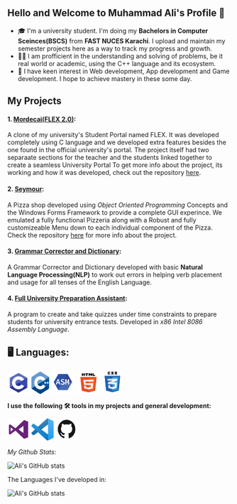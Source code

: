 ## Hello and Welcome to Muhammad Ali's Profile 👋

- :mortar_board: I'm a university student. I'm doing my **Bachelors in Computer Sceinces(BSCS)** from **FAST NUCES Karachi**.
I upload and maintain my semester projects here as a way to track my progress and growth. 
- :man_technologist: I am profficient in the understanding and solving of problems, be it real world or academic, using the C++ language and its ecosystem.
- :open_book: I have keen interest in Web development, App development and Game development. I hope to achieve mastery in these some day. 

## My Projects
#### 1. [Mordecai(FLEX 2.0)](#): 
A clone of my university's Student Portal named FLEX. It was developed completely using C language and we developed extra features besides the one found in the official university's portal. The project itself had two separaate sections for the teacher and the students linked together to create a seamless University Portal To get more info about the project, its working and how it was developed, check out the repository [here](#).
#### 2. [Seymour](https://github.com/M-AliTanveer/Seymour):
A Pizza shop developed using *Object Oriented Programming* Concepts and the Windows Forms Framework to provide a complete GUI experince. We emulated a fully functional Pizzeria along with a Robust and fully customizeable Menu down to each individual component of the Pizza. Check the repository [here](https://github.com/M-AliTanveer/Seymour) for more info about the project.
#### 3. [Grammar Corrector and Dictionary](#):
A Grammar Corrector and Dictionary developed with basic **Natural Language Processing(NLP)** to work out errors in helping verb placement and usage for all tenses of the English Language. 
#### 4. [Full University Preparation Assistant](#):
A program to create and take quizzes under time constraints to prepare students for university entrance tests. Developed in *x86 Intel 8086 Assembly Language*.

## :desktop_computer: Languages:
<div>
  <img src="images/c-lang.png" height = "50px" width = "50px">
  <img src="images/c++-lang.png" height = "50px" width = "40px">
  <img src="images/asm-lang.png" height = "55px" width = "55px">
  <img src="images/html5-lang.png" height = "50px" width = "50px">
  <img src="images/css-lang.png" height = "50px" width = "50px">
 </div>

**I use the following :hammer_and_wrench: tools in my projects and general development:**
<div>
  <img src="images/vs-tool.png" height = "50px" width = "50px">
  <img src="images/vscode-tool.png" height = "50px" width = "50px">
  <img src="images/github-tool.png" height = "50px" width = "50px">
</div>


*My Github Stats:*

![Ali's GitHub stats](https://github-readme-stats.vercel.app/api?username=M-AliTanveer&show_icons=true)

The Languages I've developed in:

![Ali's GitHub stats](https://github-readme-stats.vercel.app/api/top-langs/?username=M-AliTanveer)
